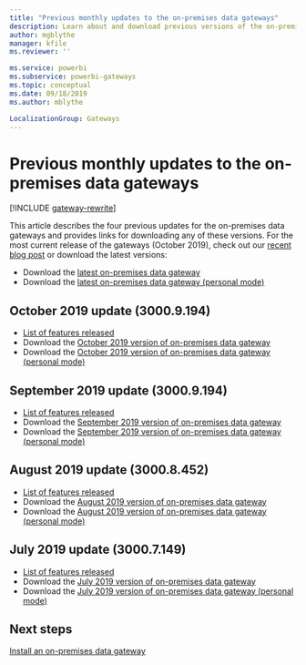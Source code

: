 ```yaml
---
title: "Previous monthly updates to the on-premises data gateways"
description: Learn about and download previous versions of the on-premises data gateways.
author: mgblythe
manager: kfile
ms.reviewer: ''

ms.service: powerbi
ms.subservice: powerbi-gateways
ms.topic: conceptual
ms.date: 09/18/2019
ms.author: mblythe

LocalizationGroup: Gateways
---
```


# Previous monthly updates to the on-premises data gateways

[!INCLUDE [gateway-rewrite](../includes/gateway-rewrite.md)]

This article describes the four previous updates for the on-premises data gateways and provides links for downloading any of these versions. For the most current release of the gateways (October 2019), check out our [recent blog post](https://powerbi.microsoft.com/blog/on-premises-data-gateway-November-2019-update-is-now-available/) or download the latest versions:

- Download the [latest on-premises data gateway](https://download.microsoft.com/download/D/A/1/DA1FDDB8-6DA8-4F50-B4D0-18019591E182/GatewayInstall.exe)
- Download the [latest on-premises data gateway (personal mode)](https://download.microsoft.com/download/6/0/2/602A459E-E1A3-4FB9-B07F-FC2B60881900/On-premises%20data%20gateway%20(personal%20mode).exe)

## October 2019 update (3000.9.194)

- [List of features released](https://powerbi.microsoft.com/blog/on-premises-data-gateway-October-2019-update-is-now-available/)
- Download the [October 2019 version of on-premises data gateway](https://download.microsoft.com/download/D/A/1/DA1FDDB8-6DA8-4F50-B4D0-18019591E182/GatewayInstall-19-10.exe)
- Download the [October 2019 version of on-premises data gateway (personal mode)](https://download.microsoft.com/download/6/0/2/602A459E-E1A3-4FB9-B07F-FC2B60881900/On-premises%20data%20gateway%20(personal%20mode)-19-10.exe)

## September 2019 update (3000.9.194)

- [List of features released](https://powerbi.microsoft.com/blog/on-premises-data-gateway-september-2019-update-is-now-available/)
- Download the [September 2019 version of on-premises data gateway](https://download.microsoft.com/download/D/A/1/DA1FDDB8-6DA8-4F50-B4D0-18019591E182/GatewayInstall-19-09.exe)
- Download the [September 2019 version of on-premises data gateway (personal mode)](https://download.microsoft.com/download/6/0/2/602A459E-E1A3-4FB9-B07F-FC2B60881900/On-premises%20data%20gateway%20(personal%20mode)-19-09.exe)

## August 2019 update (3000.8.452)

- [List of features released](https://powerbi.microsoft.com/blog/on-premises-data-gateway-august-2019-update-is-now-available/)
- Download the [August 2019 version of on-premises data gateway](https://download.microsoft.com/download/D/A/1/DA1FDDB8-6DA8-4F50-B4D0-18019591E182/GatewayInstall-19-08.exe)
- Download the [August 2019 version of on-premises data gateway (personal mode)](https://download.microsoft.com/download/6/0/2/602A459E-E1A3-4FB9-B07F-FC2B60881900/On-premises%20data%20gateway%20(personal%20mode)-19-08.exe)

## July 2019 update (3000.7.149)

- [List of features released](https://powerbi.microsoft.com/blog/on-premises-data-gateway-july-2019-update-is-now-available/)
- Download the [July 2019 version of on-premises data gateway](https://download.microsoft.com/download/D/A/1/DA1FDDB8-6DA8-4F50-B4D0-18019591E182/GatewayInstall-19-07.exe)
- Download the [July 2019 version of on-premises data gateway (personal mode)](https://download.microsoft.com/download/6/0/2/602A459E-E1A3-4FB9-B07F-FC2B60881900/On-premises%20data%20gateway%20(personal%20mode)-19-07.exe)

## Next steps

[Install an on-premises data gateway](service-gateway-install.md)
